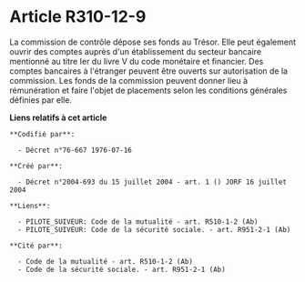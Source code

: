 # Article R310-12-9

La commission de contrôle dépose ses fonds au Trésor. Elle peut également ouvrir des comptes auprès d'un établissement du
secteur bancaire mentionné au titre Ier du livre V du code monétaire et financier. Des comptes bancaires à l'étranger peuvent
être ouverts sur autorisation de la commission. Les fonds de la commission peuvent donner lieu à rémunération et faire
l'objet de placements selon les conditions générales définies par elle.

**Liens relatifs à cet article**

	**Codifié par**:

	  - Décret n°76-667 1976-07-16

	**Créé par**:

	  - Décret n°2004-693 du 15 juillet 2004 - art. 1 () JORF 16 juillet 2004

	**Liens**:

	  - PILOTE_SUIVEUR: Code de la mutualité - art. R510-1-2 (Ab)
	  - PILOTE_SUIVEUR: Code de la sécurité sociale. - art. R951-2-1 (Ab)

	**Cité par**:

	  - Code de la mutualité - art. R510-1-2 (Ab)
	  - Code de la sécurité sociale. - art. R951-2-1 (Ab)
